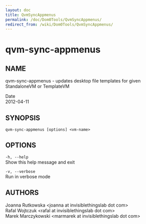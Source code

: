 ```yaml
---
layout: doc
title: QvmSyncAppmenus
permalink: /doc/Dom0Tools/QvmSyncAppmenus/
redirect_from: /wiki/Dom0Tools/QvmSyncAppmenus/
---
```


qvm-sync-appmenus
=================

NAME
----

qvm-sync-appmenus - updates desktop file templates for given StandaloneVM or TemplateVM

Date  
2012-04-11

SYNOPSIS
--------

`qvm-sync-appmenus [options] <vm-name>` 

OPTIONS
-------

`-h, --help`  
Show this help message and exit

`-v, --verbose`  
Run in verbose mode

AUTHORS
-------

Joanna Rutkowska \<joanna at invisiblethingslab dot com\>  
Rafal Wojtczuk \<rafal at invisiblethingslab dot com\>  
Marek Marczykowski \<marmarek at invisiblethingslab dot com\>
